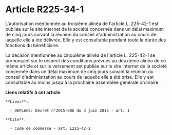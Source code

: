 # Article R225-34-1

L'autorisation mentionnée au troisième alinéa de l'article L. 225-42-1 est publiée sur le site internet de la société
concernée dans un délai maximum de cinq jours suivant la réunion du conseil d'administration au cours de laquelle elle a été
délivrée. Elle y est consultable pendant toute la durée des fonctions du bénéficiaire. 

La décision mentionnée au cinquième alinéa de l'article L. 225-42-1 se prononçant sur le respect des conditions prévues au
deuxième alinéa de ce même article et sur le versement est publiée sur le site internet de la société concernée dans un délai
maximum de cinq jours suivant la réunion du conseil d'administration au cours de laquelle elle a été prise. Elle y est
consultable au moins jusqu'à la prochaine assemblée générale ordinaire.

**Liens relatifs à cet article**

	**Liens**:

	  - DEPLACE: Décret n°2015-606 du 3 juin 2015 - art. 1

	**Cite**:

	  - Code de commerce - art. L225-42-1
